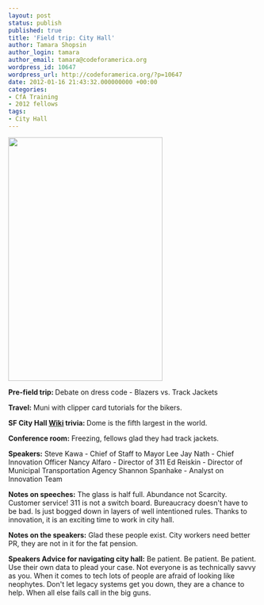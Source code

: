 ```yaml
---
layout: post
status: publish
published: true
title: 'Field trip: City Hall'
author: Tamara Shopsin
author_login: tamara
author_email: tamara@codeforamerica.org
wordpress_id: 10647
wordpress_url: http://codeforamerica.org/?p=10647
date: 2012-01-16 21:43:32.000000000 +00:00
categories:
- CfA Training
- 2012 fellows
tags:
- City Hall
---
```

<img class="alignnone size-full wp-image-10688" title="SFCityHallflags" src="http://codeforamerica.org/wp-content/uploads/2012/01/SFCityHallflags.jpg" alt="" width="311" height="491" />

<strong>Pre-field trip:
</strong>Debate on dress code - Blazers vs. Track Jackets

<strong>Travel:</strong>
Muni with clipper card tutorials for the bikers.

<strong>SF City Hall <a href="http://en.wikipedia.org/wiki/San_Francisco_City_Hall#cite_note-3" target="_blank">Wiki</a> trivia:
</strong>Dome is the fifth largest in the world.

<strong>Conference room:</strong>
Freezing, fellows glad they had track jackets.

<strong>Speakers:</strong>
Steve Kawa - Chief of Staff to Mayor Lee
Jay Nath - Chief Innovation Officer
Nancy Alfaro - Director of 311
Ed Reiskin - Director of Municipal Transportation Agency
Shannon Spanhake - Analyst on Innovation Team

<strong>Notes on speeches:</strong>
The glass is half full. Abundance not Scarcity.
Customer service!
311 is not a switch board.
Bureaucracy doesn't have to be bad. Is just bogged down in layers of well intentioned rules.
Thanks to innovation, it is an exciting time to work in city hall.

<strong>Notes on the speakers:</strong>
Glad these people exist. City workers need better PR, they are not in it for the fat pension.

<strong>Speakers Advice for navigating city hall:</strong>
Be patient. Be patient. Be patient.
Use their own data to plead your case.
Not everyone is as technically savvy as you.
When it comes to tech lots of people are afraid of looking like neophytes.
Don't let legacy systems get you down, they are a chance to help.
When all else fails call in the big guns.
